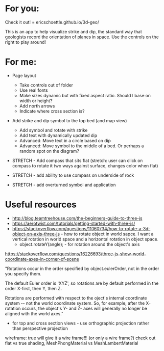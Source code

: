 # For you:

  Check it out! = ericschoettle.github.io/3d-geo/

  This is an app to help visualize strike and dip, the standard way that geologists record the orientation of planes in space. Use the controls on the right to play around!



# For me:

  * Page layout
    * Take controls out of folder
    * Use real fonts
    * Make sizes dynamic but with fixed aspect ratio. Should I base on width or height?
    * Add north arrows
    * Indicate where cross section is?

  * Add strike and dip symbol to the top bed (and map view)
    * Add symbol and rotate with strike
    * Add text with dynamically updated dip
    * Advanced: Move text in a circle based on dip
    * Advanced: Move symbol to the middle of a bed. Or perhaps a random spot on the diagram?


  * STRETCH - Add compass that sits flat (stretch: user can click on compass to rotate it two ways against surface, changes color when flat)
  * STRETCH - add ability to use compass on underside of rock
  * STRETCH - add overturned symbol and application


# Useful resources

* http://blog.teamtreehouse.com/the-beginners-guide-to-three-js
* https://aerotwist.com/tutorials/getting-started-with-three-js/
* https://stackoverflow.com/questions/11060734/how-to-rotate-a-3d-object-on-axis-three-js - how to rotate object in world sapce. I want a vertical rotation in world space and a horizontal rotation in object space.
  * object.rotateY(angle); - for rotation around the object's axis

https://stackoverflow.com/questions/16226693/three-js-show-world-coordinate-axes-in-corner-of-scene

"Rotations occur in the order specified by object.eulerOrder, not in the order you specify them.

The default Euler order is 'XYZ', so rotations are by default performed in the order X-first, then Y, then Z.

Rotations are performed with respect to the oject's internal coordinate system -- not the world coordinate system. So, for example, after the X-rotation occurs, the object's Y- and Z- axes will generally no longer be aligned with the world axes."

 - for top and cross section views - use orthographic projection rather than perspective projection

wireframe: true will give it a wire frame!!! (or only a wire frame?)
check out flat vs true shading, MeshPhongMaterial vs MeshLambertMaterial
